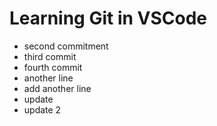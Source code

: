 # Learning Git in VSCode

- second commitment
- third commit
- fourth commit
- another line
- add another line
- update
- update 2
